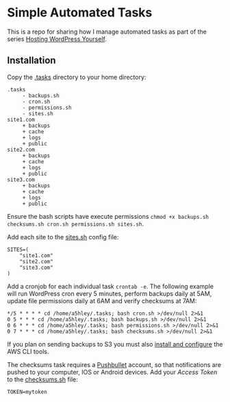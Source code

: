# Simple Automated Tasks

This is a repo for sharing how I manage automated tasks as part of the series [Hosting WordPress Yourself](https://deliciousbrains.com/hosting-wordpress-setup-secure-virtual-server/).

## Installation

Copy the [.tasks](https://github.com/A5hleyRich/simple-automated-tasks/tree/master/.tasks) directory to your home directory:

```
.tasks
     - backups.sh
     - cron.sh
     - permissions.sh
     - sites.sh
site1.com
     + backups
     + cache
     + logs
     + public
site2.com
     + backups
     + cache
     + logs
     + public
site3.com
     + backups
     + cache
     + logs
     + public
```

Ensure the bash scripts have execute permissions `chmod +x backups.sh checksums.sh cron.sh permissions.sh sites.sh`.

Add each site to the [sites.sh](https://github.com/A5hleyRich/simple-automated-tasks/blob/master/.tasks/sites.sh#L7) config file:

```
SITES=(
	"site1.com"
	"site2.com"
	"site3.com"
)
```

Add a cronjob for each individual task `crontab -e`. The following example will run WordPress cron every 5 minutes, perform backups daily at 5AM, update file permissions daily at 6AM and verify checksums at 7AM:

```
*/5 * * * * cd /home/a5hley/.tasks; bash cron.sh >/dev/null 2>&1
0 5 * * * cd /home/a5hley/.tasks; bash backups.sh >/dev/null 2>&1
0 6 * * * cd /home/a5hley/.tasks; bash permissions.sh >/dev/null 2>&1
0 7 * * * cd /home/a5hley/.tasks; bash checksums.sh >/dev/null 2>&1
```

If you plan on sending backups to S3 you must also [install and configure](https://deliciousbrains.com/backup-wordpress-amazon-glacier/#installing-aws) the AWS CLI tools.

The checksums task requires a [Pushbullet](https://www.pushbullet.com) account, so that notifications are pushed to your computer, IOS or Android devices. Add your _Access Token_ to the [checksums.sh](https://github.com/A5hleyRich/simple-automated-tasks/blob/master/.tasks/checksums.sh#L7) file:

```
TOKEN=mytoken
```